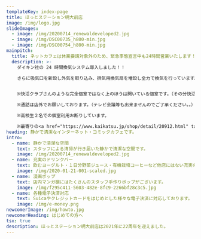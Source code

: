 ```yaml
---
templateKey: index-page
title: ほっとステーション明大前店
image: /img/logo.jpg
slideImages:
  - image: /img/20200714_renewaldeveloped2.jpg
  - image: /img/DSC00735_h800-min.jpg
  - image: /img/DSC00754_h800-min.jpg
mainpitch:
  title: ネットカフェは休業要請対象外のため、緊急事態宣言中も24時間営業いたします！
  description: >-
    ダイキン社の 24 時間換気システム導入しました！！

    さらに吸気口を新設し外気を取り込み、排気用換気扇を増設し全力で換気を行っています。


    ※快活クラブさんのような完全個室ではなく上のほうは開いている個室です。（その分快活さんより料金はぐっとお安くなっております。）

    ※通話は店外でお願いしております。（テレビ会議等も出来ませんのでご了承ください。。）

    ※高校生２名での個室利用お断りしています。

    ※最寄りの<a href="https://www.kaikatsu.jp/shop/detail/20912.html" target="_blank" rel="noopener noreferrer">快活クラブさん</a>は下北にございます。
heading: 静かで清潔なインターネット・コミックカフェです。
intro:
  - name: 静かで清潔な空間
    text: スタッフによる清掃が行き届いた静かで清潔な空間です。
    image: /img/20200714_renewaldeveloped2.jpg
  - name: 充実のドリンクバー
    text: 飲むヨーグルト・１日分野菜ジュース・有機栽培コーヒーなど他店にはない充実のドリンクバーがございます。
    image: /img/2020-01-21-001-scaled.jpg
  - name: 漫画ポップ
    text: 店内マンガ棚にはたくさんのスタッフ手作りポップがございます。
    image: /img/f295c411-5603-482e-8fc9-2266bf28c3c5.jpg
  - name: 各種電子決済対応
    text: Suicaやクレジットカードをはじめとした様々な電子決済に対応しております。
    image: /img/e-money.png
newcomerImage: /img/howto.jpg
newcomerHeading: はじめての方へ
tsx: true
description: ほっとステーション明大前店は2021年に22周年を迎えました。
---
```

